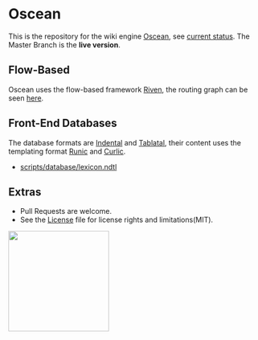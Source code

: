 # Oscean

This is the repository for the wiki engine [Oscean](http://wiki.xxiivv.com/), see [current status](http://wiki.xxiivv.com/Tracker). 
The Master Branch is the **live version**.

## Flow-Based

Oscean uses the flow-based framework [Riven](https://github.com/XXIIVV/Riven), the routing graph can be seen [here](http://wiki.xxiivv.com/riven.html).

## Front-End Databases

The database formats are [Indental](https://wiki.xxiivv.com/Indental) and [Tablatal](https://wiki.xxiivv.com/Tablatal), their content uses the templating format [Runic](https://wiki.xxiivv.com/Runic) and [Curlic](https://wiki.xxiivv.com/Curlic).

- [scripts/database/lexicon.ndtl](https://github.com/XXIIVV/Oscean/blob/master/scripts/database/lexicon.ndtl)

## Extras

- Pull Requests are welcome.
- See the [License](LICENSE.md) file for license rights and limitations(MIT).

<img src='https://github.com/XXIIVV/Oscean/blob/master/media/brand/logo.crest.png?raw=true' width='200'/>